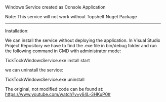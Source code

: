 Windows Service created as Console Application

Note: This service will not work without Topshelf Nuget Package

-----

Installation:

We can install the service without deploying the application. 
In Visual Studio Project Repository we have to find the .exe file in bin/debug folder 
and run the following command in CMD with administrator mode:

TickTockWindowsService.exe install start

we can uninstall the service:

TickTockWindowsService.exe uninstall

The original, not modified code can be found at:
https://www.youtube.com/watch?v=y64L-3HKuP0#
